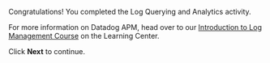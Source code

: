 Congratulations! You completed the Log Querying and Analytics activity. 

For more information on Datadog APM, head over to our [Introduction to Log Management Course](https://learn.datadoghq.com/course/view.php?id=40) on the Learning Center.

Click **Next** to continue.